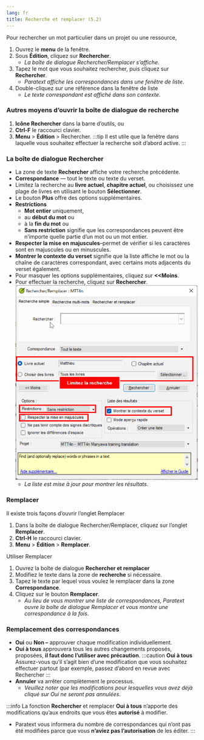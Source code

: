 ```yaml
---
lang: fr
title: Recherche et remplacer (5.2)
---
```

Pour rechercher un mot particulier dans un projet ou une ressource,

1.  Ouvrez le **menu** de la fenêtre.
1.  Sous **Édition**, cliquez sur **Rechercher**.
     -  *La boîte de dialogue Rechercher/Remplacer s’affiche*.
1.  Tapez le mot que vous souhaitez rechercher, puis cliquez sur **Rechercher**.
     -  *Paratext affiche les correspondances dans une fenêtre de liste*.
1.  Double-cliquez sur une référence dans la fenêtre de liste
     -  *Le texte correspondant est affiché dans son contexte*.

### Autres moyens d’ouvrir la boîte de dialogue de recherche

1.  **Icône Rechercher** dans la barre d’outils, ou
1.  **Ctrl-F** le raccourci clavier.
1.  **Menu** \> **Édition** \> Rechercher.
:::tip
Il est utile que la fenêtre dans laquelle vous souhaitez effectuer la recherche soit d’abord active.
:::
### La boîte de dialogue Rechercher

-  La zone de texte **Rechercher** affiche votre recherche précédente.
-  **Correspondance** — tout le texte ou texte du verset.
-  Limitez la recherche au **livre actuel**, **chapitre actuel**, ou choisissez une plage de livres en utilisant le bouton **Sélectionner**.
-  Le bouton **Plus** offre des options supplémentaires.
-  **Restrictions**
   -  **Mot entier** uniquement,
   -  au **début du mot** ou
   -  à la **fin du mot** ou
   -  **Sans restriction** signifie que les correspondances peuvent être n’importe quelle partie d’un mot ou un mot entier.
-  **Respecter la mise en majuscules**–permet de vérifier si les caractères sont en majuscules ou en minuscules.
-  **Montrer le contexte du verset** signifie que la liste affiche le mot ou la chaîne de caractères correspondant, avec certains mots adjacents du verset également.
-  Pour masquer les options supplémentaires, cliquez sur **\<\<Moins**.
-  Pour effectuer la recherche, cliquez sur **Rechercher**.
     ![](../media/find.fr.png)
   -  *La liste est mise à jour pour montrer les résultats*.

### Remplacer

Il existe trois façons d’ouvrir l’onglet Remplacer

1.  Dans la boîte de dialogue Rechercher/Remplacer, cliquez sur l’onglet **Remplacer**.
1.  **Ctrl-H** le raccourci clavier.
1.  **Menu** \> **Édition** \> **Remplacer**.

Utiliser Remplacer  
1.  Ouvrez la boîte de dialogue **Rechercher et remplacer**
1.  Modifiez le texte dans la zone de **recherche** si nécessaire.
1.  Tapez le texte par lequel vous voulez le remplacer dans la zone **Correspondance**.
1.  Cliquez sur le bouton **Remplacer**.
     -  *Au lieu de vous montrer une liste de correspondances, Paratext ouvre la boîte de dialogue Remplacer et vous montre une correspondance à la fois*.

### Remplacement des correspondances

-  **Oui** ou **Non –** approuver chaque modification individuellement.
-  **Oui à tous**  approuvera tous les autres changements proposés, proposées, **il faut donc l’utiliser avec précaution**.
:::caution **Oui à tous**
Assurez-vous qu’il s’agit bien d’une modification que vous souhaitez effectuer partout (par exemple, passez d’abord en revue avec Rechercher
:::
-  **Annuler** va arrêter complètement le processus.
   -  *Veuillez noter que les modifications pour lesquelles vous avez déjà cliqué sur Oui ne seront pas annulées*.

:::info 
La fonction **Rechercher** et remplacer **Oui à tous** n’apporte des modifications qu’aux endroits que vous êtes **autorisé** à modifier.
-  Paratext vous informera du nombre de correspondances qui n’ont pas été modifiées parce que vous **n’aviez pas l’autorisation** de les éditer.
:::
